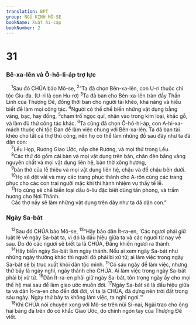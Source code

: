 ```yaml
---
translation: BPT
group: NGŨ KINH MÔ-SE
bookName: Xuất Ai-cập 
bookNumber: 2
---
```


<div class="title"><h1>31</h1><h3>Bê-xa-lên và Ô-hô-li-áp trợ lực</h3></div>
<span class="verse xu_31_1"> <sup>1</sup>Sau đó CHÚA bảo Mô-se,</span>
<span class="verse xu_31_2"><sup>2</sup>“Ta đã chọn Bên-xa-lên, con U-ri thuộc chi tộc Giu-đa. (U-ri là con Hu-rơ)</span>
<span class="verse xu_31_3"><sup>3</sup>Ta đã ban cho Bên-xa-lên tràn đầy Thần Linh của Thượng Đế, đồng thời ban cho người tài khéo, khả năng và hiểu biết để làm mọi công tác.</span>
<span class="verse xu_31_4"><sup>4</sup>Người có thể chế biến những vật dụng bằng vàng, bạc, hay đồng,</span>
<span class="verse xu_31_5"><sup>5</sup>chạm trổ ngọc quí, nhận vào trong kim loại, khắc gỗ, và làm đủ thứ công tác khác.</span>
<span class="verse xu_31_6"><sup>6</sup>Ta cũng đã chọn Ô-hô-hi-áp, con A-hi-xa-mách thuộc chi tộc Đan để làm việc chung với Bên-xa-lên. Ta đã ban tài khéo cho tất cả thợ thủ công, nên họ có thể làm những đồ sau đây như ta đã dặn con:<br/></span>
<span class="verse xu_31_7"> <sup>7</sup>Lều Họp, Rương Giao Ước, nắp che Rương, và mọi thứ trong Lều.<br/></span>
<span class="verse xu_31_8"> <sup>8</sup>Các thứ đó gồm cái bàn và mọi vật dụng trên bàn, chân đèn bằng vàng nguyên chất và mọi vật dụng liên hệ, bàn thờ xông hương,<br/></span>
<span class="verse xu_31_9"> <sup>9</sup>bàn thờ của lễ thiêu và mọi vật dụng liên hệ, chậu và đế chậu bên dưới.<br/></span>
<span class="verse xu_31_10"> <sup>10</sup>Họ sẽ dệt vải và may các trang phục thánh cho A-rôn cùng các trang phục cho các con trai người mặc khi thi hành nhiệm vụ thầy tế lễ.<br/></span>
<span class="verse xu_31_11"> <sup>11</sup>Họ cũng sẽ chế biến loại dầu ô-liu đặc biệt dùng tấn phong, và trầm hương cho Nơi Thánh.<br/> Các thợ nầy sẽ làm những vật dụng trên đây như ta đã dặn con.”<br/></span>
<div class="title"><h3>Ngày Sa-bát</h3></div>
<span class="verse xu_31_12"> <sup>12</sup>Sau đó CHÚA bảo Mô-se,</span>
<span class="verse xu_31_13"><sup>13</sup>“Hãy bảo dân Ít-ra-en, ‘Các ngươi phải giữ luật lệ về ngày Sa-bát ta, vì đó là dấu hiệu giữa ta và các ngươi từ nay về sau. Do đó các ngươi sẽ biết ta là CHÚA, Đấng khiến ngươi ra thánh.<br/></span>
<span class="verse xu_31_14"> <sup>14</sup>Hãy biến ngày Sa-bát làm ngày thánh. Nếu ai xem ngày Sa-bát như những ngày thường khác thì người đó phải bị xử tử; ai làm việc trong ngày Sa-bát sẽ bị trục xuất khỏi dân tộc mình.</span>
<span class="verse xu_31_15"><sup>15</sup>Có sáu ngày để làm việc, nhưng thứ bảy là ngày nghỉ, ngày thánh cho CHÚA. Ai làm việc trong ngày Sa-bát phải bị xử tử.</span>
<span class="verse xu_31_16"><sup>16</sup>Dân Ít-ra-en phải giữ ngày Sa-bát, tôn trọng ngày ấy cho mọi thế hệ mai sau để làm giao ước muôn đời.</span>
<span class="verse xu_31_17"><sup>17</sup>Ngày Sa-bát sẽ là dấu hiệu giữa ta và dân Ít-ra-en cho đến đời đời, vì ta là CHÚA, đã dựng nên trời đất trong sáu ngày. Ngày thứ bảy ta không làm việc, ta nghỉ ngơi.’”<br/></span>
<span class="verse xu_31_18"> <sup>18</sup>Khi CHÚA nói chuyện xong với Mô-se trên núi Si-nai, Ngài trao cho ông hai bảng đá trên đó có khắc Giao Ước, do chính ngón tay của Thượng Đế viết.<br/></span>
